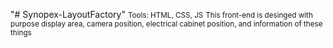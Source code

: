 "# Synopex-LayoutFactory" 
<small>Tools: HTML, CSS, JS</small>
<small>This front-end is desinged with purpose display area, camera position, electrical cabinet position, and information of these things</small>
